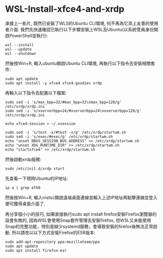 # WSL-Install-xfce4-and-xrdp

承接上一影片, 既然已安裝了WLS的Ubuntu CLI環境, 何不再為它添上友善的使用者介面.
我們先快速確認已執行以下步驟安裝上WSL及Ubuntu(以系統管員身份開啟PowerShell並執行):
```
wsl --install
wsl --update
wsl --shutdown
```

然後按Win+R, 輸入ubuntu開啟Ubuntu CLI環境, 再執行以下指令去安裝相關套件:
```
sudo apt update
sudo apt install -y xfce4 xfce4-goodies xrdp 
```

再輸入以下指令去配置以下檔案:
```
sudo sed -i 's/max_bpp=32/#max_bpp=32\nmax_bpp=128/g' /etc/xrdp/xrdp.ini 
sudo sed -i 's/xserverbpp=24/#xserverbpp=24\nxserverbpp=128/g' /etc/xrdp/xrdp.ini 
```
```
echo xfce4-session > ~/.xsession
```
```
sudo sed -i 's/test -x/#test -x/g' /etc/xrdp/startwm.sh
sudo sed -i 's/exec/#exec/g' /etc/xrdp/startwm.sh
echo "unset DBUS_SESSION_BUS_ADDRESS" >> /etc/xrdp/startwm.sh
echo "unset XDG_RUNTIME_DIR" >> /etc/xrdp/startwm.sh
echo "startxfce4" >> /etc/xrdp/startwm.sh
```

然後啟動xrdp服務:
```
sudo /etc/init.d/xrdp start
```

先查看一下現時Ubuntu的IP地址:
```
ip a | grep eth0
```
然後按Win+R, 輸入mstsc開啟遠端桌面連線並輸入上述IP地址再點擊連線並登入便可獲得桌面介面了.

再分享個小小的技巧, 如果直接執行sudo apt install firefox安裝Firefox瀏覽器的話會失敗的, 
因為WSL會使用Snap套件管理去安裝firefox, 但WSL又未能使用Snap的完整功能，特別是缺少systemd服務，會導致安裝的firefox後無法正常啟動.
所以請改以以下方式安裝Firefox的ESR版本:
```
sudo add-apt-repository ppa:mozillateam/ppa
sudo apt update
sudo apt install firefox-esr
```



